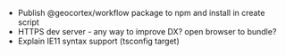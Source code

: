 -   Publish @geocortex/workflow package to npm and install in create script
-   HTTPS dev server - any way to improve DX? open browser to bundle?
-   Explain IE11 syntax support (tsconfig target)
